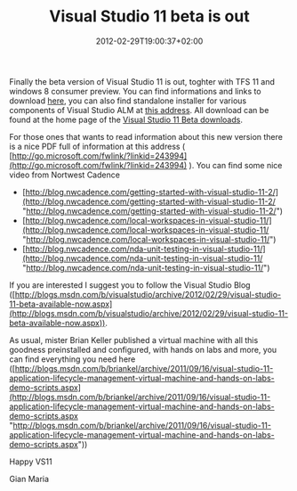 ﻿---
title: "Visual Studio 11 beta is out"
description: ""
date: 2012-02-29T19:00:37+02:00
draft: false
tags: [VS11]
categories: [Visual Studio]
---
Finally the beta version of Visual Studio 11 is out, toghter with TFS 11 and windows 8 consumer preview. You can find informations and links to download [here](http://www.microsoft.com/visualstudio/11/en-us/products/visualstudio), you can also find standalone installer for various components of Visual Studio ALM at [this address](http://www.microsoft.com/visualstudio/11/en-us/downloads#standalone). All download can be found at the home page of the [Visual Studio 11 Beta downloads](http://www.microsoft.com/visualstudio/11/en-us/downloads#groups).

For those ones that wants to read information about this new version there is a nice PDF full of information at this address ( [http://go.microsoft.com/fwlink/?linkid=243994](http://go.microsoft.com/fwlink/?linkid=243994) ). You can find some nice video from Nortwest Cadence

- [http://blog.nwcadence.com/getting-started-with-visual-studio-11-2/](http://blog.nwcadence.com/getting-started-with-visual-studio-11-2/ "http://blog.nwcadence.com/getting-started-with-visual-studio-11-2/")
- [http://blog.nwcadence.com/local-workspaces-in-visual-studio-11/](http://blog.nwcadence.com/local-workspaces-in-visual-studio-11/ "http://blog.nwcadence.com/local-workspaces-in-visual-studio-11/")
- [http://blog.nwcadence.com/nda-unit-testing-in-visual-studio-11/](http://blog.nwcadence.com/nda-unit-testing-in-visual-studio-11/ "http://blog.nwcadence.com/nda-unit-testing-in-visual-studio-11/")

If you are interested I suggest you to follow the Visual Studio Blog ([http://blogs.msdn.com/b/visualstudio/archive/2012/02/29/visual-studio-11-beta-available-now.aspx](http://blogs.msdn.com/b/visualstudio/archive/2012/02/29/visual-studio-11-beta-available-now.aspx)).

As usual, mister Brian Keller published a virtual machine with all this goodness preinstalled and configured, with hands on labs and more, you can find everything you need here ([http://blogs.msdn.com/b/briankel/archive/2011/09/16/visual-studio-11-application-lifecycle-management-virtual-machine-and-hands-on-labs-demo-scripts.aspx](http://blogs.msdn.com/b/briankel/archive/2011/09/16/visual-studio-11-application-lifecycle-management-virtual-machine-and-hands-on-labs-demo-scripts.aspx "http://blogs.msdn.com/b/briankel/archive/2011/09/16/visual-studio-11-application-lifecycle-management-virtual-machine-and-hands-on-labs-demo-scripts.aspx"))

Happy VS11

Gian Maria
